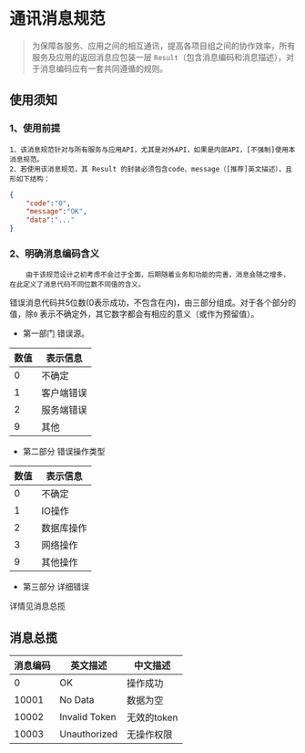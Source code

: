 # 通讯消息规范
>为保障各服务、应用之间的相互通讯，提高各项目组之间的协作效率，所有服务及应用的返回消息应包装一层 `Result`（包含消息编码和消息描述），对于消息编码应有一套共同遵循的规则。

## 使用须知

### 1、使用前提
	1、该消息规范针对与所有服务与应用API，尤其是对外API，如果是内部API，[不强制]使用本消息规范。
    2、若使用该消息规范，其 Result 的封装必须包含code、message（[推荐]英文描述），且形如下结构：
```json
{
    "code":"0",
    "message":"OK",
    "data":"..."
}
```


### 2、明确消息编码含义
        由于该规范设计之初考虑不会过于全面，后期随着业务和功能的完善，消息会随之增多，在此定义了消息代码不同位数不同值的含义。

错误消息代码共5位数(0表示成功，不包含在内)，由三部分组成。对于各个部分的值，除`0` 表示不确定外，其它数字都会有相应的意义（或作为预留值）。

* 第一部门 错误源。

| 数值 |   表示信息  |
|-----|------------|
|0    | 不确定      |
|1    | 客户端错误   |
|2    | 服务端错误   |
|9    | 其他        |

* 第二部分 错误操作类型

| 数值 |   表示信息  |
|-----|------------|
|0    | 不确定      |
|1    | IO操作      |
|2    | 数据库操作   |
|3    | 网络操作    |
|9    | 其他操作    |

* 第三部分 详细错误

详情见消息总揽



## 消息总揽

|  消息编码  |          英文描述            |        中文描述      								   |
|-----------|----------------------------|---------------------------------------------------------------------------------|
| 0     | OK            	  |         操作成功    									 |
| 10001 | No Data      		  |         数据为空    							   		 |
| 10002 | Invalid Token 	  |         无效的token   							 		 |
| 10003 | Unauthorized  	  |         无操作权限     								        |
